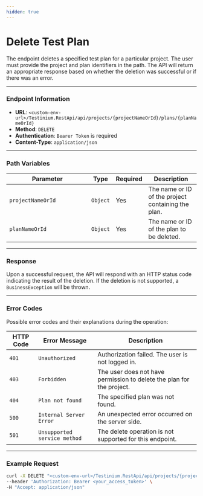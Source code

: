 ```yaml
---
hidden: true
---
```


# Delete Test Plan

The endpoint deletes a specified test plan for a particular project. The user must provide the project and plan identifiers in the path. The API will return an appropriate response based on whether the deletion was successful or if there was an error.

***

### Endpoint Information

* **URL**: `<custom-env-url>/Testinium.RestApi/api/projects/{projectNameOrId}/plans/{planNameOrId}`
* **Method**: `DELETE`
* **Authentication**: `Bearer Token` is required
* **Content-Type**: `application/json`

***

### Path Variables

<table><thead><tr><th width="201">Parameter</th><th>Type</th><th>Required</th><th>Description</th></tr></thead><tbody><tr><td><code>projectNameOrId</code></td><td><code>Object</code></td><td>Yes</td><td>The name or ID of the project containing the plan.</td></tr><tr><td><code>planNameOrId</code></td><td><code>Object</code></td><td>Yes</td><td>The name or ID of the plan to be deleted.</td></tr></tbody></table>

***

### Response

Upon a successful request, the API will respond with an HTTP status code indicating the result of the deletion. If the deletion is not supported, a `BusinessException` will be thrown.

***

### Error Codes

Possible error codes and their explanations during the operation:

| HTTP Code | Error Message                | Description                                                           |
| --------- | ---------------------------- | --------------------------------------------------------------------- |
| `401`     | `Unauthorized`               | Authorization failed. The user is not logged in.                      |
| `403`     | `Forbidden`                  | The user does not have permission to delete the plan for the project. |
| `404`     | `Plan not found`             | The specified plan was not found.                                     |
| `500`     | `Internal Server Error`      | An unexpected error occurred on the server side.                      |
| `501`     | `Unsupported service method` | The delete operation is not supported for this endpoint.              |

***

### Example Request

```bash
curl -X DELETE "<custom-env-url>/Testinium.RestApi/api/projects/{projectNameOrId}/plans/{planNameOrId}" \
--header 'Authorization: Bearer <your_access_token>' \
-H "Accept: application/json"
```
